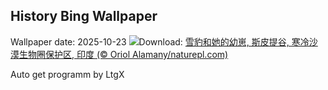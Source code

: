 ## History Bing Wallpaper
Wallpaper date: 2025-10-23
![](https://www.bing.com/th?id=OHR.SnowLeopard_ZH-CN6644701381_UHD.jpg&w=1000)Download: [雪豹和她的幼崽, 斯皮提谷, 寒冷沙漠生物圈保护区, 印度 (© Oriol Alamany/naturepl.com)](https://www.bing.com/th?id=OHR.SnowLeopard_ZH-CN6644701381_UHD.jpg)

Auto get programm by LtgX
